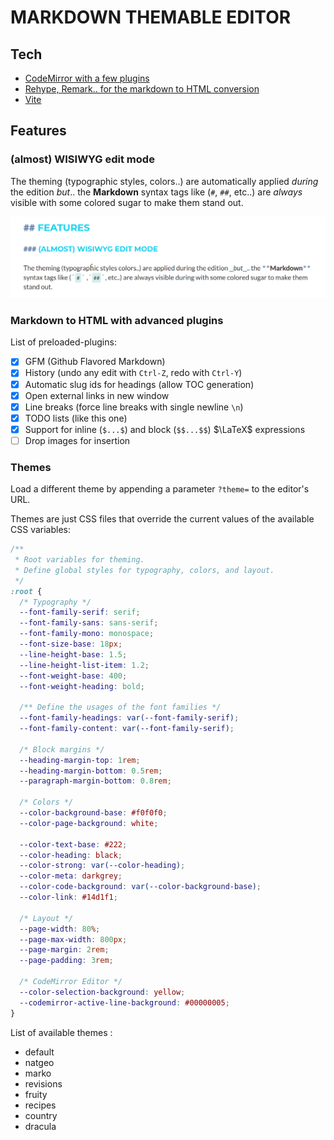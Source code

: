 # MARKDOWN THEMABLE EDITOR

## Tech

- [CodeMirror with a few plugins](https://codemirror.net/docs/)
- [Rehype, Remark.. for the markdown to HTML conversion](https://unifiedjs.com/)
- [Vite](https://vite.dev/)

## Features

### (almost) WISIWYG edit mode

The theming (typographic styles, colors..) are automatically applied _during_ the edition _but_.. the **Markdown** syntax tags like (`#`, `##`, etc..) are _always_ visible with some colored sugar to make them stand out.

![Rendering Screenshot](/rendering-screenshot.png)

### Markdown to HTML with advanced plugins

List of preloaded-plugins:

- [x] GFM (Github Flavored Markdown)
- [x] History (undo any edit with `Ctrl-Z`, redo with `Ctrl-Y`)
- [x] Automatic slug ids for headings (allow TOC generation)
- [x] Open external links in new window
- [x] Line breaks (force line breaks with single newline `\n`)
- [x] TODO lists (like this one)
- [x] Support for inline (`$...$`) and block (`$$...$$`) $\LaTeX$ expressions
- [ ] Drop images for insertion

### Themes

Load a different theme by appending a parameter `?theme=` to the editor's URL.

Themes are just CSS files that override the current values of the available CSS variables:

```css
/**
 * Root variables for theming.
 * Define global styles for typography, colors, and layout.
 */
:root {
  /* Typography */
  --font-family-serif: serif;
  --font-family-sans: sans-serif;
  --font-family-mono: monospace;
  --font-size-base: 18px;
  --line-height-base: 1.5;
  --line-height-list-item: 1.2;
  --font-weight-base: 400;
  --font-weight-heading: bold;

  /** Define the usages of the font families */
  --font-family-headings: var(--font-family-serif);
  --font-family-content: var(--font-family-serif);

  /* Block margins */
  --heading-margin-top: 1rem;
  --heading-margin-bottom: 0.5rem;
  --paragraph-margin-bottom: 0.8rem;

  /* Colors */
  --color-background-base: #f0f0f0;
  --color-page-background: white;

  --color-text-base: #222;
  --color-heading: black;
  --color-strong: var(--color-heading);
  --color-meta: darkgrey;
  --color-code-background: var(--color-background-base);
  --color-link: #14d1f1;

  /* Layout */
  --page-width: 80%;
  --page-max-width: 800px;
  --page-margin: 2rem;
  --page-padding: 3rem;

  /* CodeMirror Editor */
  --color-selection-background: yellow;
  --codemirror-active-line-background: #00000005;
}
```

List of available themes :

- default
- natgeo
- marko
- revisions
- fruity
- recipes
- country
- dracula
